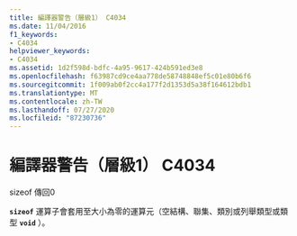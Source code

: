 ```yaml
---
title: 編譯器警告（層級1） C4034
ms.date: 11/04/2016
f1_keywords:
- C4034
helpviewer_keywords:
- C4034
ms.assetid: 1d2f598d-bdfc-4a95-9617-424b591ed3e8
ms.openlocfilehash: f63987cd9ce4aa778de58748848ef5c01e80b6f6
ms.sourcegitcommit: 1f009ab0f2cc4a177f2d1353d5a38f164612bdb1
ms.translationtype: MT
ms.contentlocale: zh-TW
ms.lasthandoff: 07/27/2020
ms.locfileid: "87230736"
---
```

# <a name="compiler-warning-level-1-c4034"></a>編譯器警告（層級1） C4034

sizeof 傳回0

**`sizeof`** 運算子會套用至大小為零的運算元（空結構、聯集、類別或列舉類型或類型 **`void`** ）。
